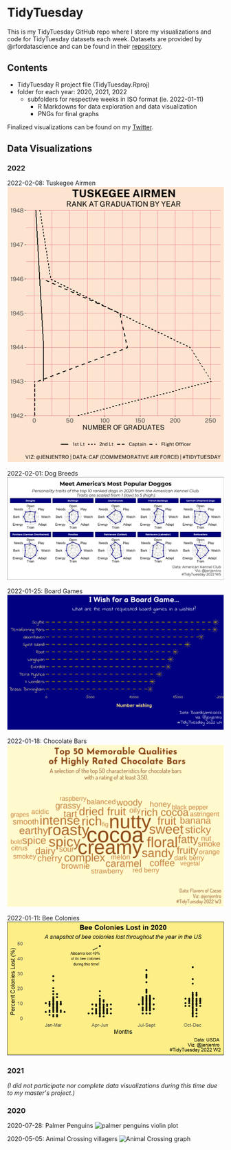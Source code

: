 # TidyTuesday

This is my TidyTuesday GitHub repo where I store my visualizations and code for TidyTuesday datasets each week. Datasets are provided by @rfordatascience and can be found in their [repository](https://github.com/rfordatascience/tidytuesday/). 

## Contents

- TidyTuesday R project file (TidyTuesday.Rproj)
- folder for each year: 2020, 2021, 2022
	- subfolders for respective weeks in ISO format (ie. 2022-01-11)
		- R Markdowns for data exploration and data visualization
		- PNGs for final graphs

Finalized visualizations can be found on my [Twitter](https://twitter.com/jenjentro).

## Data Visualizations

### 2022

2022-02-08: Tuskegee Airmen
![DuBois-style line graph of Tuskegee Airmen by rank and graduation year](/2022/2022-02-08/tuskegee-line-graph.png)

2022-02-01: Dog Breeds
![radar plots of personality traits for top 10 dog breeds in 2020](/2022/2022-02-01/dog-breed-radar-plot.png)

2022-01-25: Board Games
![lollipop plot showing the top 10 most wished board games](/2022/2022-01-25/board-game_tidytues.png)

2022-01-18: Chocolate Bars
![chocolate bar characteristic word cloud](/2022/2022-01-18/choco-bar_tidytues.png)

2022-01-11: Bee Colonies
![bee colony beeswarm plot](/2022/2022-01-11/beecolony_tidytues.png)

### 2021

*(I did not participate nor complete data visualizations during this time due to my master's project.)*

### 2020

2020-07-28: Palmer Penguins
![palmer penguins violin plot](/2020/07-28-2020/penguin_flipper.png)

2020-05-05: Animal Crossing villagers
![Animal Crossing graph](/2020/05-05-2020/acnh_tidytues_graph.png)